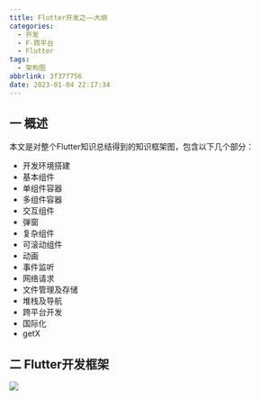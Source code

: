 ```yaml
---
title: Flutter开发之——大纲
categories:
  - 开发
  - F-跨平台
  - Flutter
tags:
  - 架构图
abbrlink: 3f37f756
date: 2023-01-04 22:17:34
---
```

## 一 概述

本文是对整个Flutter知识总结得到的知识框架图，包含以下几个部分：

* 开发环境搭建
* 基本组件
* 单组件容器
* 多组件容器
* 交互组件
* 弹窗
* 复杂组件
* 可滚动组件
* 动画
* 事件监听
* 网络请求
* 文件管理及存储
* 堆栈及导航
* 跨平台开发
* 国际化
* getX

<!--more-->

## 二 Flutter开发框架

![][1]

[1]:https://cdn.jsdelivr.net/gh/PGzxc/CDN/blog-flutter/flutter-all-xmind-summary.png